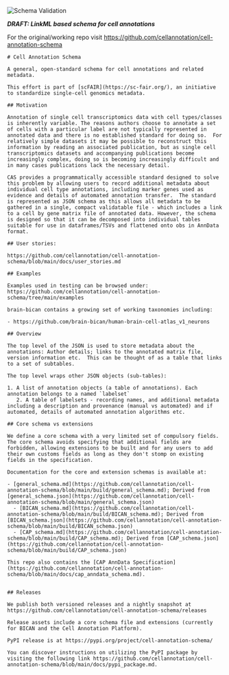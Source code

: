 ![Schema Validation](https://github.com/Cellular-Semantics/cell-annotation-schema/actions/workflows/schema_validator.yaml/badge.svg?branch=main)

**_DRAFT: LinkML based schema for cell annotations_**

For the original/working repo visit https://github.com/cellannotation/cell-annotation-schema

    # Cell Annotation Schema
    
    A general, open-standard schema for cell annotations and related metadata.
    
    This effort is part of [scFAIR](https://sc-fair.org/), an initiative to standardize single-cell genomics metadata.
    
    ## Motivation
    
    Annotation of single cell transcriptomics data with cell types/classes is inherently variable. The reasons authors choose to annotate a set of cells with a particular label are not typically represented in annotated data and there is no established standard for doing so.  For relatively simple datasets it may be possible to reconstruct this information by reading an associated publication, but as single cell transcriptomics datasets and accompanying publications become increasingly complex, doing so is becoming increasingly difficult and in many cases publications lack the necessary detail.
    
    CAS provides a programmatically accessible standard designed to solve this problem by allowing users to record additional metadata about individual cell type annotations, including marker genes used as evidence and details of automated annotation transfer.  The standard is represented as JSON schema as this allows all metadata to be gathered in a single, compact validatable file - which includes a link to a cell by gene matrix file of annotated data. However, the schema is designed so that it can be decomposed into individual tables suitable for use in dataframes/TSVs and flattened onto obs in AnnData format.
    
    ## User stories: 
    
    https://github.com/cellannotation/cell-annotation-schema/blob/main/docs/user_stories.md
    
    ## Examples
    
    Examples used in testing can be browsed under: https://github.com/cellannotation/cell-annotation-schema/tree/main/examples
    
    brain-bican contains a growing set of working taxonomies including: 
    
    - https://github.com/brain-bican/human-brain-cell-atlas_v1_neurons
    
    ## Overview
    
    The top level of the JSON is used to store metadata about the annotations: Author details; links to the annotated matrix file, version information etc.  This can be thought of as a table that links to a set of subtables.
    
    The top level wraps other JSON objects (sub-tables):
    
    1. A list of annotation objects (a table of annotations). Each annotation belongs to a named `labelset`
       2. A table of labelsets - recording names, and additional metadata including a description and provenance (manual vs automated) and if automated, details of automated annotation algorithms etc.
    
    ## Core schema vs extensions
    
    We define a core schema with a very limited set of compulsory fields.  The core schema avoids specifying that additional fields are forbidden, allowing extensions to be built and for any users to add their own customs fields as long as they don't stomp on existing fields in the specification. 
    
    Documentation for the core and extension schemas is available at:
    
    - [general_schema.md](https://github.com/cellannotation/cell-annotation-schema/blob/main/build/general_schema.md); Derived from [general_schema.json](https://github.com/cellannotation/cell-annotation-schema/blob/main/general_schema.json)
      - [BICAN_schema.md](https://github.com/cellannotation/cell-annotation-schema/blob/main/build/BICAN_schema.md); Derived from [BICAN_schema.json](https://github.com/cellannotation/cell-annotation-schema/blob/main/build/BICAN_schema.json)
      - [CAP_schema.md](https://github.com/cellannotation/cell-annotation-schema/blob/main/build/CAP_schema.md); Derived from [CAP_schema.json](https://github.com/cellannotation/cell-annotation-schema/blob/main/build/CAP_schema.json)
    
    This repo also contains the [CAP AnnData Specification](https://github.com/cellannotation/cell-annotation-schema/blob/main/docs/cap_anndata_schema.md). 
    
    
    ## Releases
    
    We publish both versioned releases and a nightly snapshot at https://github.com/cellannotation/cell-annotation-schema/releases
    
    Release assets include a core schema file and extensions (currently for BICAN and the Cell Annotation Platform).
    
    PyPI release is at https://pypi.org/project/cell-annotation-schema/
    
    You can discover instructions on utilizing the PyPI package by visiting the following link https://github.com/cellannotation/cell-annotation-schema/blob/main/docs/pypi_package.md.
